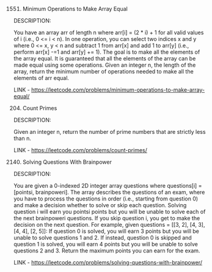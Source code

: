 1551. Minimum Operations to Make Array Equal

DESCRIPTION:

You have an array arr of length n where arr[i] = (2 * i) + 1 for all valid values of i (i.e., 0 <= i < n).
In one operation, you can select two indices x and y where 0 <= x, y < n and subtract 1 from arr[x] and add 1 to arr[y] (i.e., perform arr[x] -=1 and arr[y] += 1). The goal is to make all the elements of the array equal. It is guaranteed that all the elements of the array can be made equal using some operations.
Given an integer n, the length of the array, return the minimum number of operations needed to make all the elements of arr equal.

LINK - https://leetcode.com/problems/minimum-operations-to-make-array-equal/


204. Count Primes

DESCRIPTION:

Given an integer n, return the number of prime numbers that are strictly less than n.

LINK - https://leetcode.com/problems/count-primes/


2140. Solving Questions With Brainpower

DESCRIPTION:

You are given a 0-indexed 2D integer array questions where questions[i] = [pointsi, brainpoweri].
The array describes the questions of an exam, where you have to process the questions in order (i.e., starting from question 0) and make a decision whether to solve or skip each question. Solving question i will earn you pointsi points but you will be unable to solve each of the next brainpoweri questions. If you skip question i, you get to make the decision on the next question.
For example, given questions = [[3, 2], [4, 3], [4, 4], [2, 5]]:
If question 0 is solved, you will earn 3 points but you will be unable to solve questions 1 and 2.
If instead, question 0 is skipped and question 1 is solved, you will earn 4 points but you will be unable to solve questions 2 and 3.
Return the maximum points you can earn for the exam.

LINK - https://leetcode.com/problems/solving-questions-with-brainpower/
